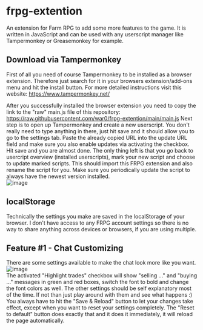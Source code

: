 # frpg-extention
An extension for Farm RPG to add some more features to the game. It is written in JavaScript and can be used with any userscript manager like Tampermonkey or Greasemonkey for example.

## Download via Tampermonkey
First of all you need of course Tampermonkey to be installed as a browser extension. Therefore just search for it in your browsers extension/add-ons menu and hit the install button. For more detailed instructions visit this website: https://www.tampermonkey.net/

After you successfully installed the browser extension you need to copy the link to the "raw" main.js file of this repository: https://raw.githubusercontent.com/war0/frpg-extention/main/main.js
Next step is to open up Tampermonkey and create a new userscript. You don't really need to type anything in there, just hit save and it should allow you to go to the settings tab. Paste the already copied URL into the update URL field and make sure you also enable updates via activating the checkbox. Hit save and you are almost done. The only thing left is that you go back to usercript overview (installed userscripts), mark your new script and choose to update marked scripts. This should import this FRPG extension and also rename the script for you. 
Make sure you periodically update the script to always have the newest version installed.  
![image](https://user-images.githubusercontent.com/35682065/186091254-aa750470-f702-4e63-b93d-5f6cafa774ce.png)  

## localStorage
Technically the settings you make are saved in the localStorage of your browser. I don't have access to any FRPG account settings so there is no way to share anything across devices or browsers, if you are using multiple.
  
## Feature #1 - Chat Customizing
There are some settings available to make the chat look more like you want.
![image](https://user-images.githubusercontent.com/35682065/186082040-85850940-fc4e-4c17-9f63-d569a868cb83.png)  
The activated "Highlight trades" checkbox will show "selling ..." and "buying ..." messages in green and red boxes, switch the font to bold and change the font colors as well. The other settings should be self explanatory most of the time. If not than just play around with them and see what happens :)   
You always have to hit the "Save & Reload" button to let your changes take effect, except when you want to reset your settings completely. The "Reset to default" button does exactly that and it does it immediately, it will reload the page automatically.

